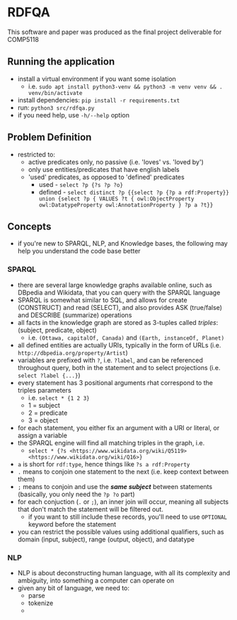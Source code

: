 # RDFQA

This software and paper was produced as the final project deliverable for COMP5118

## Running the application

- install a virtual environment if you want some isolation
  - i.e. `sudo apt install python3-venv && python3 -m venv venv && . venv/bin/activate`
- install dependencies: `pip install -r requirements.txt`
- run: `python3 src/rdfqa.py`
- if you need help, use `-h/--help` option

## Problem Definition

- restricted to:
  - active predicates only, no passive (i.e. 'loves' vs. 'loved by')
  - only use entities/predicates that have english labels
  - 'used' predicates, as opposed to 'defined' predicates
    - used - `select ?p {?s ?p ?o}`
    - defined - `select distinct ?p {{select ?p {?p a rdf:Property}} union {select ?p { VALUES ?t { owl:ObjectProperty owl:DatatypeProperty owl:AnnotationProperty } ?p a ?t}}`

## Concepts

- if you're new to SPARQL, NLP, and Knowledge bases, the following may help you understand the code base better

### SPARQL

- there are several large knowledge graphs available online, such as DBpedia and Wikidata, that you can query with the SPARQL language
- SPARQL is somewhat similar to SQL, and allows for create (CONSTRUCT) and read (SELECT), and also provides ASK (true/false) and DESCRIBE (summarize) operations
- all facts in the knowledge graph are stored as 3-tuples called _triples_: (subject, predicate, object)
  - i.e. `(Ottawa, capitalOf, Canada)` and `(Earth, instanceOf, Planet)`
- all defined entities are actually URIs, typically in the form of URLs (i.e. `http://dbpedia.org/property/Artist`)
- variables are prefixed with `?`, i.e. `?label`, and can be referenced throughout query, both in the statement and to select projections (i.e. `select ?label {...}`)
- every statement has 3 positional arguments rhat correspond to the triples parameters
  - i.e. `select * {1 2 3}`
  - 1 = subject
  - 2 = predicate
  - 3 = object
- for each statement, you either fix an argument with a URI or literal, or assign a variable
- the SPARQL engine will find all matching triples in the graph, i.e.
  - `select * {?s <https://www.wikidata.org/wiki/Q5119> <https://www.wikidata.org/wiki/Q16>}`
- `a` is short for `rdf:type`, hence things like `?s a rdf:Property`
- `.` means to conjoin one statement to the next (i.e. keep context between them)
- `;` means to conjoin and use the **_same subject_** between statements (basically, you only need the `?p ?o` part)
- for each conjuction (`.` or `;`), an inner join will occur, meaning all subjects that don't match the statement will be filtered out.
  - if you want to still include these records, you'll need to use `OPTIONAL` keyword before the statement
- you can restrict the possible values using additional qualifiers, such as domain (input, subject), range (output, object), and datatype

### NLP

- NLP is about deconstructing human language, with all its complexity and ambiguity, into something a computer can operate on
- given any bit of language, we need to:
  - parse
  - tokenize
  -
